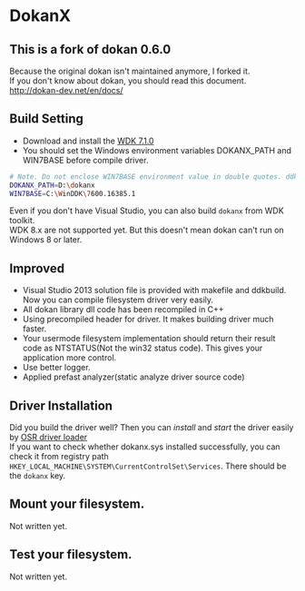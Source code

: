 # DokanX

## This is a fork of dokan 0.6.0
Because the original dokan isn't maintained anymore, I forked it.   
If you don't know about dokan, you should read this document. http://dokan-dev.net/en/docs/

## Build Setting
* Download and install the [WDK 7.1.0](http://www.microsoft.com/en-us/download/details.aspx?id=11800)
* You should set the Windows environment variables DOKANX_PATH and WIN7BASE before compile driver.

```bash
# Note. Do not enclose WIN7BASE environment value in double quotes. ddkbuild can't recognize it, I think.
DOKANX_PATH=D:\dokanx
WIN7BASE=C:\WinDDK\7600.16385.1
```

Even if you don't have Visual Studio, you can also build `dokanx` from WDK toolkit.  
WDK 8.x are not supported yet. But this doesn't mean dokan can't run on Windows 8 or later. 

## Improved
* Visual Studio 2013 solution file is provided with makefile and ddkbuild. Now you can compile filesystem driver very easily.
* All dokan library dll code has been recompiled in C++
* Using precompiled header for driver. It makes building driver much faster.
* Your usermode filesystem implementation should return their result code as NTSTATUS(Not the win32 status code).
This gives your application more control.
* Use better logger.
* Applied prefast analyzer(static analyze driver source code)

## Driver Installation
Did you build the driver well? Then you can *install* and *start* the driver easily by [OSR driver loader](http://www.osronline.com/article.cfm?article=157)   
If you want to check whether dokanx.sys installed successfully, you can check it from registry path `HKEY_LOCAL_MACHINE\SYSTEM\CurrentControlSet\Services`. There should be the `dokanx` key.

## Mount your filesystem.
Not written yet.

## Test your filesystem.
Not written yet.
